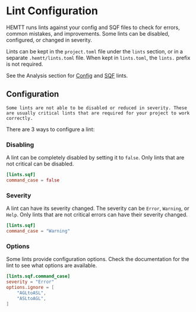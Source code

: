 # Lint Configuration

HEMTT runs lints against your config and SQF files to check for errors, common mistakes, and improvements. Some lints can be disabled, configured, or changed in severity.

Lints can be kept in the `project.toml` file under the `lints` section, or in a separate `.hemtt/lints.toml` file. When kept in `lints.toml`, the `lints.` prefix is not required.

See the Analysis section for [Config](../analysis/config.md) and [SQF](../analysis/sqf.md) lints.

## Configuration

```admonish note
Some lints are not able to be disabled or reduced in severity. These are usually critical lints that are required for your project to work correctly.
```

There are 3 ways to configure a lint:

### Disabling

A lint can be completely disabled by setting it to `false`. Only lints that are not critical can be disabled.

```toml
[lints.sqf]
command_case = false
```

### Severity

A lint can have its severity changed. The severity can be `Error`, `Warning`, or `Help`. Only lints that are not critical errors can have their severity changed.

```toml
[lints.sqf]
command_case = "Warning"
```

### Options

Some lints provide configuration options. Check the documentation for the lint to see what options are available.

```toml
[lints.sqf.command_case]
severity = "Error"
options.ignore = [
    "AGLtoASL",
    "ASLtoAGL",
]
```
